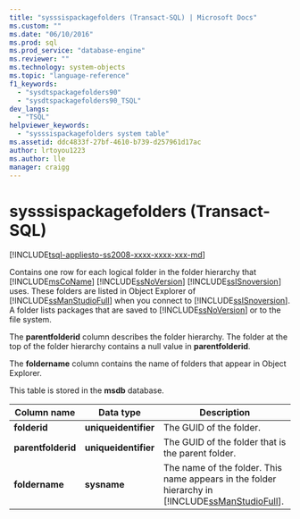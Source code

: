```yaml
---
title: "sysssispackagefolders (Transact-SQL) | Microsoft Docs"
ms.custom: ""
ms.date: "06/10/2016"
ms.prod: sql
ms.prod_service: "database-engine"
ms.reviewer: ""
ms.technology: system-objects
ms.topic: "language-reference"
f1_keywords: 
  - "sysdtspackagefolders90"
  - "sysdtspackagefolders90_TSQL"
dev_langs: 
  - "TSQL"
helpviewer_keywords: 
  - "sysssispackagefolders system table"
ms.assetid: ddc4833f-27bf-4610-b739-d257961d17ac
author: lrtoyou1223
ms.author: lle
manager: craigg
---
```

# sysssispackagefolders (Transact-SQL)
[!INCLUDE[tsql-appliesto-ss2008-xxxx-xxxx-xxx-md](../../includes/tsql-appliesto-ss2008-xxxx-xxxx-xxx-md.md)]

  Contains one row for each logical folder in the folder hierarchy that [!INCLUDE[msCoName](../../includes/msconame-md.md)] [!INCLUDE[ssNoVersion](../../includes/ssnoversion-md.md)] [!INCLUDE[ssISnoversion](../../includes/ssisnoversion-md.md)] uses. These folders are listed in Object Explorer of [!INCLUDE[ssManStudioFull](../../includes/ssmanstudiofull-md.md)] when you connect to [!INCLUDE[ssISnoversion](../../includes/ssisnoversion-md.md)]. A folder lists packages that are saved to [!INCLUDE[ssNoVersion](../../includes/ssnoversion-md.md)] or to the file system.  
  
 The **parentfolderid** column describes the folder hierarchy. The folder at the top of the folder hierarchy contains a null value in **parentfolderid**.  
  
 The **foldername** column contains the name of folders that appear in Object Explorer.  
  
 This table is stored in the **msdb** database.  

  
|Column name|Data type|Description|  
|-----------------|---------------|-----------------|  
|**folderid**|**uniqueidentifier**|The GUID of the folder.|  
|**parentfolderid**|**uniqueidentifier**|The GUID of the folder that is the parent folder.|  
|**foldername**|**sysname**|The name of the folder. This name appears in the folder hierarchy in [!INCLUDE[ssManStudioFull](../../includes/ssmanstudiofull-md.md)].|  
  
  
